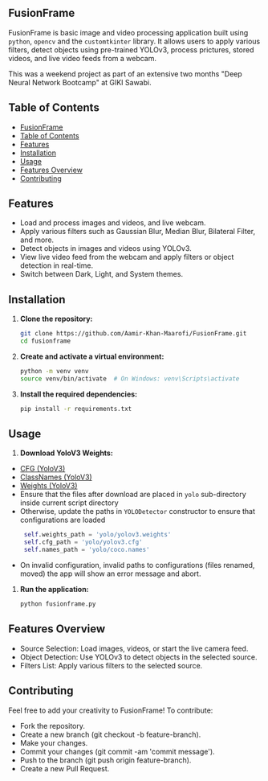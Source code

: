 ## FusionFrame

FusionFrame is basic image and video processing application built using `python`, `opencv` and the `customtkinter` library. It allows users to apply various filters, detect objects using pre-trained YOLOv3, process prictures, stored videos, and live video feeds from a webcam.

This was a weekend project as part of an extensive two months "Deep Neural Network Bootcamp" at GIKI Sawabi. 

## Table of Contents

- [FusionFrame](#fusionframe)
- [Table of Contents](#table-of-contents)
- [Features](#features)
- [Installation](#installation)
- [Usage](#usage)
- [Features Overview](#features-overview)
- [Contributing](#contributing)

## Features

- Load and process images and videos, and live webcam.
- Apply various filters such as Gaussian Blur, Median Blur, Bilateral Filter, and more.
- Detect objects in images and videos using YOLOv3.
- View live video feed from the webcam and apply filters or object detection in real-time.
- Switch between Dark, Light, and System themes.

## Installation

1. **Clone the repository:**
   ```bash
   git clone https://github.com/Aamir-Khan-Maarofi/FusionFrame.git
   cd fusionframe
   ```

1. **Create and activate a virtual environment:**
    ```bash
    python -m venv venv
    source venv/bin/activate  # On Windows: venv\Scripts\activate
    ```

2. **Install the required dependencies:**
   ```bash
   pip install -r requirements.txt
   ```

## Usage
1. **Download YoloV3 Weights:**
- [CFG (YoloV3)](https://github.com/pjreddie/darknet/blob/master/cfg/yolov3.cfg)
- [ClassNames (YoloV3)](https://github.com/pjreddie/darknet/blob/master/data/coco.names)
- [Weights (YoloV3)](https://github.com/patrick013/Object-Detection---Yolov3/blob/master/model/yolov3.weights)
- Ensure that the files after download are placed in `yolo` sub-directory inside current script directory
- Otherwise, update the paths in `YOLODetector` constructor to ensure that configurations are loaded 
  ```python
   self.weights_path = 'yolo/yolov3.weights'
   self.cfg_path = 'yolo/yolov3.cfg'
   self.names_path = 'yolo/coco.names'
  ```
- On invalid configuration, invalid paths to configurations (files renamed, moved) the app will show an error message and abort. 
  
1. **Run the application:**
   ```bash
   python fusionframe.py
   ```

## Features Overview
- Source Selection: Load images, videos, or start the live camera feed.
- Object Detection: Use YOLOv3 to detect objects in the selected source.
- Filters List: Apply various filters to the selected source.

## Contributing
Feel free to add your creativity to FusionFrame! To contribute:

- Fork the repository.
- Create a new branch (git checkout -b feature-branch).
- Make your changes.
- Commit your changes (git commit -am 'commit message').
- Push to the branch (git push origin feature-branch).
- Create a new Pull Request.

